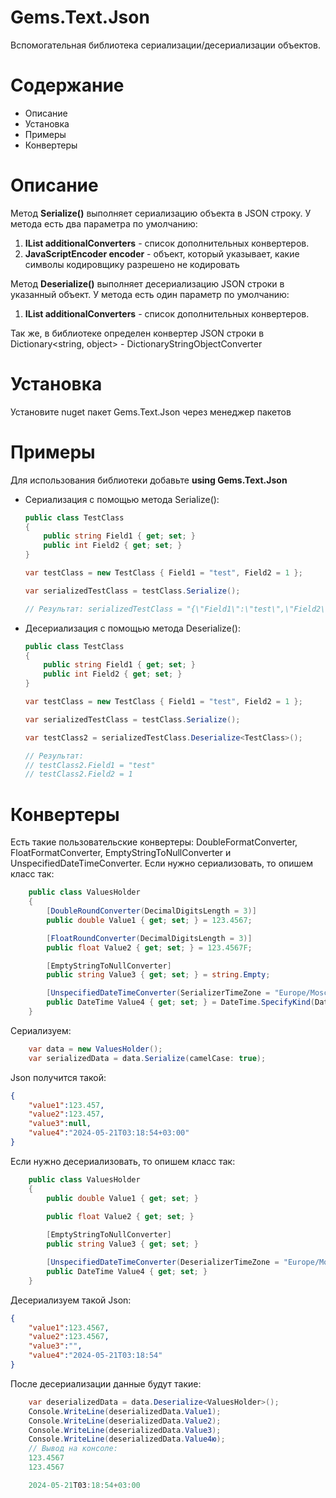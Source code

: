 # Gems.Text.Json  

Вспомогательная библиотека сериализации/десериализации объектов.

# Содержание
* Описание
* Установка
* Примеры
* Конвертеры

# Описание
Метод __Serialize()__ выполняет сериализацию объекта в JSON строку. У метода есть два параметра по умолчанию:
1. __IList<JsonConverter> additionalConverters__ - список дополнительных конвертеров.
2. __JavaScriptEncoder encoder__ - объект, который указывает, какие символы кодировщику разрешено не кодировать

Метод __Deserialize<T>()__ выполняет десериализацию JSON строки в указанный объект. У метода есть один параметр по умолчанию:
1. __IList<JsonConverter> additionalConverters__ - список дополнительных конвертеров.

Так же, в библиотеке определен конвертер JSON строки в Dictionary<string, object> - DictionaryStringObjectConverter

# Установка
Установите nuget пакет Gems.Text.Json через менеджер пакетов

# Примеры
Для использования библиотеки добавьте __using Gems.Text.Json__

* Сериализация с помощью метода Serialize():
    ```csharp
    public class TestClass
    {
        public string Field1 { get; set; }
        public int Field2 { get; set; }
    }
    
    var testClass = new TestClass { Field1 = "test", Field2 = 1 };
    
    var serializedTestClass = testClass.Serialize();
    
    // Результат: serializedTestClass = "{\"Field1\":\"test\",\"Field2\":1}"
    ```
* Десериализация с помощью метода Deserialize<T>():
    ```csharp
    public class TestClass
    {
        public string Field1 { get; set; }
        public int Field2 { get; set; }
    }
    
    var testClass = new TestClass { Field1 = "test", Field2 = 1 };
    
    var serializedTestClass = testClass.Serialize();
    
    var testClass2 = serializedTestClass.Deserialize<TestClass>();
    
    // Результат:
    // testClass2.Field1 = "test"
    // testClass2.Field2 = 1
    ```    
# Конвертеры
Есть такие пользовательские конвертеры:  DoubleFormatConverter, FloatFormatConverter, EmptyStringToNullConverter и UnspecifiedDateTimeConverter.
Если нужно сериализовать, то опишем класс так:
```csharp
    public class ValuesHolder
    {
        [DoubleRoundConverter(DecimalDigitsLength = 3)]
        public double Value1 { get; set; } = 123.4567;

        [FloatRoundConverter(DecimalDigitsLength = 3)]
        public float Value2 { get; set; } = 123.4567F;

        [EmptyStringToNullConverter]
        public string Value3 { get; set; } = string.Empty;

        [UnspecifiedDateTimeConverter(SerializerTimeZone = "Europe/Moscow")]
        public DateTime Value4 { get; set; } = DateTime.SpecifyKind(DateTime.UtcNow.AddHours(+3), DateTimeKind.Unspecified);
    }    
```
Сериализуем:
```csharp
    var data = new ValuesHolder();
    var serializedData = data.Serialize(camelCase: true);
```
Json получится такой:
```json
{
	"value1":123.457,
	"value2":123.457,
	"value3":null,
	"value4":"2024-05-21T03:18:54+03:00"
}
```
Если нужно десериализовать, то опишем класс так:
```csharp
    public class ValuesHolder
    {
        public double Value1 { get; set; }

        public float Value2 { get; set; }
        
        [EmptyStringToNullConverter]
        public string Value3 { get; set; }

        [UnspecifiedDateTimeConverter(DeserializerTimeZone = "Europe/Moscow")]
        public DateTime Value4 { get; set; }
    }
```
Десериализуем такой Json:
```json
{
    "value1":123.4567,
    "value2":123.4567,
	"value3":"",
	"value4":"2024-05-21T03:18:54"
}
```
После десериализации данные будут такие:
```csharp
    var deserializedData = data.Deserialize<ValuesHolder>();
    Console.WriteLine(deserializedData.Value1);
    Console.WriteLine(deserializedData.Value2);
    Console.WriteLine(deserializedData.Value3);
    Console.WriteLine(deserializedData.Value4ю);
    // Вывод на консоле:
    123.4567
    123.4567

    2024-05-21T03:18:54+03:00
```
